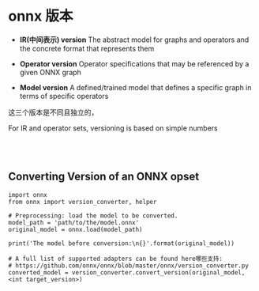 # onnx 版本
-  **IR(中间表示) version**
    The abstract model for graphs and operators and the concrete format that represents them

-   **Operator version**
    Operator specifications that may be referenced by a given ONNX graph 
    
-  **Model version**
    A defined/trained model that defines a specific graph in terms of specific operators 
   
这三个版本是不同且独立的， 
    
    
For IR and operator sets, versioning is based on simple numbers 


<br><br>

## Converting Version of an ONNX opset
```
import onnx
from onnx import version_converter, helper

# Preprocessing: load the model to be converted.
model_path = 'path/to/the/model.onnx'
original_model = onnx.load(model_path)

print('The model before conversion:\n{}'.format(original_model))

# A full list of supported adapters can be found here哪些支持:
# https://github.com/onnx/onnx/blob/master/onnx/version_converter.py
converted_model = version_converter.convert_version(original_model, <int target_version>)

```